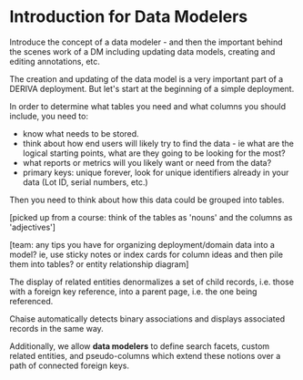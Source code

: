 # Introduction for Data Modelers


Introduce the concept of a data modeler - and then the important behind the scenes work of a DM including updating data models, creating and editing annotations, etc.

The creation and updating of the data model is a very important part of a DERIVA deployment. But let's start at the beginning of a simple deployment.

In order to determine what tables you need and what columns you should include, you need to:

* know what needs to be stored.
* think about how end users will likely try to find the data - ie what are the logical starting points, what are they going to be looking for the most?
* what reports or metrics will you likely want or need from the data?
* primary keys: unique forever, look for unique identifiers already in your data (Lot ID, serial numbers, etc.)

Then you need to think about how this data could be grouped into tables.

[picked up from a course: think of the tables as 'nouns' and the columns as 'adjectives']

[team: any tips you have for organizing deployment/domain data into a model? ie, use sticky notes or index cards for column ideas and then pile them into tables? or entity relationship diagram]

The display of related entities denormalizes a set of child records, i.e. those with a foreign key reference, into a parent page, i.e. the one being referenced.

Chaise automatically detects binary associations and displays associated records in the same way.

Additionally, we allow **data modelers** to define search facets, custom related entities, and pseudo-columns which extend these notions over a path of connected foreign keys.
